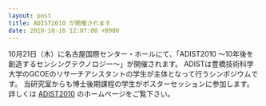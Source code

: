```yaml
---
layout: post
title: ADIST2010 が開催されます
date: 2010-10-16 12:07:00 +0900
---
```


10月21日（木）に名古屋国際センター・ホールにて、「ADIST2010 〜10年後を創造するセンシングテクノロジー〜」が開催されます。
ADISTは豊橋技術科学大学のGCOEのリサーチアシスタントの学生が主体となって行うシンポジウムです。
当研究室からも博士後期課程の学生がポスターセッションに参加します。
詳しくは [ADIST2010](http://www.gcoe.tut.ac.jp/adist2010) のホームページをご覧下さい。